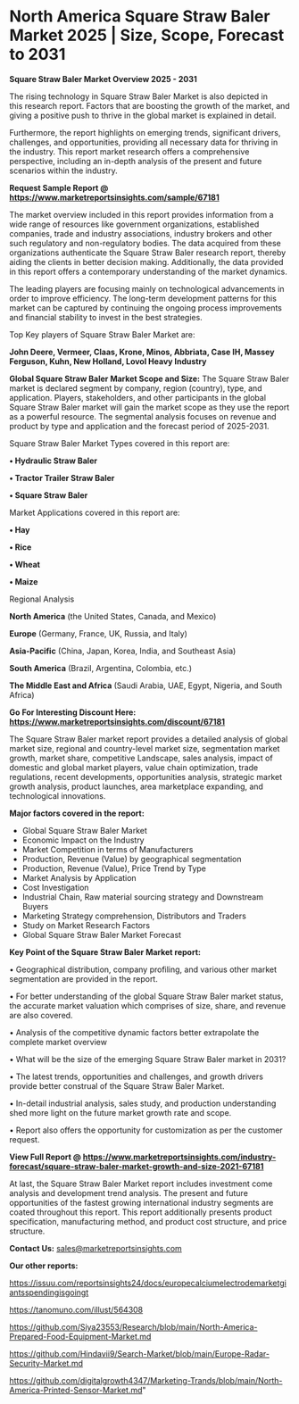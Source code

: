 # North America Square Straw Baler Market 2025 | Size, Scope, Forecast to 2031

<Strong> Square Straw Baler Market Overview 2025 - 2031</strong>

The rising technology in Square Straw Baler Market is also depicted in this research report. Factors that are boosting the growth of the market, and giving a positive push to thrive in the global market is explained in detail.

Furthermore, the report highlights on emerging trends, significant drivers, challenges, and opportunities, providing all necessary data for thriving in the industry. This report market research offers a comprehensive perspective, including an in-depth analysis of the present and future scenarios within the industry.

<strong>Request Sample Report @ <a href=https://www.marketreportsinsights.com/sample/67181>https://www.marketreportsinsights.com/sample/67181</a></strong>

The market overview included in this report provides information from a wide range of resources like government organizations, established companies, trade and industry associations, industry brokers and other such regulatory and non-regulatory bodies. The data acquired from these organizations authenticate the Square Straw Baler research report, thereby aiding the clients in better decision making. Additionally, the data provided in this report offers a contemporary understanding of the market dynamics.

The leading players are focusing mainly on technological advancements in order to improve efficiency. The long-term development patterns for this market can be captured by continuing the ongoing process improvements and financial stability to invest in the best strategies.

Top Key players of Square Straw Baler Market are:

<strong>John Deere, Vermeer, Claas, Krone, Minos, Abbriata, Case IH, Massey Ferguson, Kuhn, New Holland, Lovol Heavy Industry</strong>

<strong><b>Global Square Straw Baler Market Scope and Size:</b></strong>
The Square Straw Baler market is declared segment by company, region (country), type, and application. Players, stakeholders, and other participants in the global Square Straw Baler market will gain the market scope as they use the report as a powerful resource. The segmental analysis focuses on revenue and product by type and application and the forecast period of 2025-2031.

Square Straw Baler Market Types covered in this report are:

<strong>• Hydraulic Straw Baler

• Tractor Trailer Straw Baler

• Square Straw Baler</strong>

Market Applications covered in this report are:

<strong>• Hay

• Rice

• Wheat

• Maize</strong> 

Regional Analysis

<strong>North America</strong> (the United States, Canada, and Mexico)

<strong>Europe</strong> (Germany, France, UK, Russia, and Italy)

<strong>Asia-Pacific</strong> (China, Japan, Korea, India, and Southeast Asia)

<strong>South America</strong> (Brazil, Argentina, Colombia, etc.)

<strong>The Middle East and Africa</strong> (Saudi Arabia, UAE, Egypt, Nigeria, and South Africa)

<strong>Go For Interesting Discount Here: <a href=https://www.marketreportsinsights.com/discount/67181>https://www.marketreportsinsights.com/discount/67181</a></strong>

The Square Straw Baler market report provides a detailed analysis of global market size, regional and country-level market size, segmentation market growth, market share, competitive Landscape, sales analysis, impact of domestic and global market players, value chain optimization, trade regulations, recent developments, opportunities analysis, strategic market growth analysis, product launches, area marketplace expanding, and technological innovations.

<strong><b>Major factors covered in the report:</b></strong>
<ul>
  <li>Global Square Straw Baler Market </li>
  <li>Economic Impact on the Industry</li>
  <li>Market Competition in terms of Manufacturers</li>
  <li>Production, Revenue (Value) by geographical segmentation</li>
  <li>Production, Revenue (Value), Price Trend by Type</li>
  <li>Market Analysis by Application</li>
  <li>Cost Investigation</li>
  <li>Industrial Chain, Raw material sourcing strategy and Downstream Buyers</li>
  <li>Marketing Strategy comprehension, Distributors and Traders</li>
  <li>Study on Market Research Factors</li>
  <li>Global Square Straw Baler Market Forecast</li>
</ul>

<strong><b>Key Point of the Square Straw Baler Market report:</b></strong>

• Geographical distribution, company profiling, and various other market segmentation are provided in the report.

• For better understanding of the global Square Straw Baler market status, the accurate market valuation which comprises of size, share, and revenue are also covered.

• Analysis of the competitive dynamic factors better extrapolate the complete market overview

• What will be the size of the emerging Square Straw Baler market in 2031?

• The latest trends, opportunities and challenges, and growth drivers provide better construal of the Square Straw Baler Market.

• In-detail industrial analysis, sales study, and production understanding shed more light on the future market growth rate and scope.

• Report also offers the opportunity for customization as per the customer request.

<strong><b>View Full Report @ <a href=https://www.marketreportsinsights.com/industry-forecast/square-straw-baler-market-growth-and-size-2021-67181>https://www.marketreportsinsights.com/industry-forecast/square-straw-baler-market-growth-and-size-2021-67181</a></b></strong>


At last, the Square Straw Baler Market report includes investment come analysis and development trend analysis. The present and future opportunities of the fastest growing international industry segments are coated throughout this report. This report additionally presents product specification, manufacturing method, and product cost structure, and price structure.

<strong>Contact Us:</strong>
sales@marketreportsinsights.com

<strong>Our other reports:</strong>

<a href=https://issuu.com/reportsinsights24/docs/europecalciumelectrodemarketgiantsspendingisgoingt>https://issuu.com/reportsinsights24/docs/europecalciumelectrodemarketgiantsspendingisgoingt</a>

<a href=https://tanomuno.com/illust/564308>https://tanomuno.com/illust/564308</a>

<a href=https://github.com/Siya23553/Research/blob/main/North-America-Prepared-Food-Equipment-Market.md>https://github.com/Siya23553/Research/blob/main/North-America-Prepared-Food-Equipment-Market.md</a>

<a href=https://github.com/Hindavii9/Search-Market/blob/main/Europe-Radar-Security-Market.md>https://github.com/Hindavii9/Search-Market/blob/main/Europe-Radar-Security-Market.md</a>

<a href=https://github.com/digitalgrowth4347/Marketing-Trands/blob/main/North-America-Printed-Sensor-Market.md>https://github.com/digitalgrowth4347/Marketing-Trands/blob/main/North-America-Printed-Sensor-Market.md</a>"
